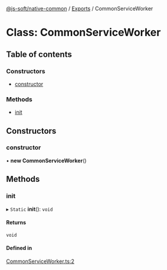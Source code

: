 [@js-soft/native-common](../README.md) / [Exports](../modules.md) / CommonServiceWorker

# Class: CommonServiceWorker

## Table of contents

### Constructors

- [constructor](CommonServiceWorker.md#constructor)

### Methods

- [init](CommonServiceWorker.md#init)

## Constructors

### constructor

• **new CommonServiceWorker**()

## Methods

### init

▸ `Static` **init**(): `void`

#### Returns

`void`

#### Defined in

[CommonServiceWorker.ts:2](https://github.com/js-soft/ts-native-access/blob/2235f5c/packages/common/src/CommonServiceWorker.ts#L2)
